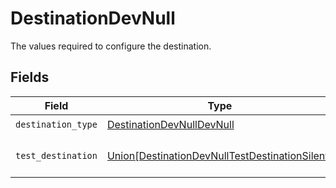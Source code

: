 # DestinationDevNull

The values required to configure the destination.


## Fields

| Field                                                                                                      | Type                                                                                                       | Required                                                                                                   | Description                                                                                                |
| ---------------------------------------------------------------------------------------------------------- | ---------------------------------------------------------------------------------------------------------- | ---------------------------------------------------------------------------------------------------------- | ---------------------------------------------------------------------------------------------------------- |
| `destination_type`                                                                                         | [DestinationDevNullDevNull](../../models/shared/destinationdevnulldevnull.md)                              | :heavy_check_mark:                                                                                         | N/A                                                                                                        |
| `test_destination`                                                                                         | [Union[DestinationDevNullTestDestinationSilent]](../../models/shared/destinationdevnulltestdestination.md) | :heavy_check_mark:                                                                                         | The type of destination to be used                                                                         |